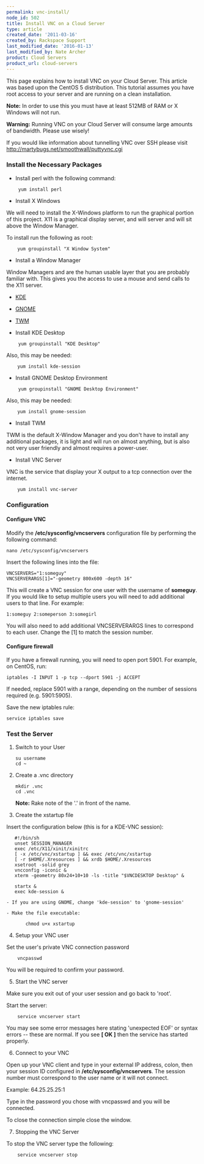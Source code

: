 ```yaml
---
permalink: vnc-install/
node_id: 502
title: Install VNC on a Cloud Server
type: article
created_date: '2011-03-16'
created_by: Rackspace Support
last_modified_date: '2016-01-13'
last_modified_by: Nate Archer
product: Cloud Servers
product_url: cloud-servers
---
```


This page explains how to install VNC on your Cloud Server. This article
was based upon the CentOS 5 distribution. This tutorial assumes you have
root access to your server and are running on a clean installation.

**Note:** In order to use this you must have at least 512MB of RAM or X
Windows will not run.

**Warning:** Running VNC on your Cloud Server will consume large amounts
of bandwidth. Please use wisely!

If you would like information about tunnelling VNC over SSH please visit
<http://martybugs.net/smoothwall/puttyvnc.cgi>

### Install the Necessary Packages

-  Install perl with the following command:

        yum install perl

-  Install X Windows

  We will need to install the X-Windows platform to run the graphical
portion of this project. X11 is a graphical display server, and will
server and will sit above the Window Manager.

  To install run the following as root:

        yum groupinstall "X Window System"

-  Install a Window Manager

  Window Managers and are the human usable layer that you are probably
familiar with. This gives you the access to use a mouse and send calls
to the X11 server.
  -  [KDE](http://www.kde.org/)
  -  [GNOME](http://www.gnome.org./)
  -  [TWM](http://xwinman.org/vtwm.php)

-  Install KDE Desktop

        yum groupinstall "KDE Desktop"

  Also, this may be needed:

        yum install kde-session

-  Install GNOME Desktop Environment

        yum groupinstall "GNOME Desktop Environment"

  Also, this may be needed:

        yum install gnome-session

-  Install TWM

  TWM is the default X-Window Manager and you don't have to install any
additional packages, it is light and will run on almost anything, but is
also not very user friendly and almost requires a power-user.

-  Install VNC Server

  VNC is the service that display your X output to a tcp connection over
the internet.

        yum install vnc-server

### Configuration

#### Configure VNC

Modify the **/etc/sysconfig/vncservers** configuration file by performing the following command:

    nano /etc/sysconfig/vncservers

Insert the following lines into the file:

    VNCSERVERS="1:someguy"
    VNCSERVERARGS[1]="-geometry 800x600 -depth 16"

This will create a VNC session for one user with the username of
**someguy**. If you would like to setup multiple users you will need to
add additional users to that line. For example:

    1:someguy 2:someperson 3:somegirl

You will also need to add additional VNCSERVERARGS lines to correspond
to each user. Change the [1] to match the session number.

#### Configure firewall

If you have a firewall running, you will need to open port 5901. For
example, on CentOS, run:

    iptables -I INPUT 1 -p tcp --dport 5901 -j ACCEPT

If needed, replace 5901 with a range, depending on the number of
sessions required (e.g. 5901:5905).

Save the new iptables rule:

    service iptables save

### Test the Server

1.  Switch to your User

        su username
        cd ~

2.  Create a .vnc directory

        mkdir .vnc
        cd .vnc

    **Note:** Rake note of the '.' in front of the name.

3. Create the xstartup file

  Insert the configuration below (this is for a KDE-VNC session):

       #!/bin/sh
       unset SESSION_MANAGER
       exec /etc/X11/xinit/xinitrc
       [ -x /etc/vnc/xstartup ] && exec /etc/vnc/xstartup
       [ -r $HOME/.Xresources ] && xrdb $HOME/.Xresources
       xsetroot -solid grey
       vncconfig -iconic &
       xterm -geometry 80x24+10+10 -ls -title "$VNCDESKTOP Desktop" &

       startx &
       exec kde-session &

    - If you are using GNOME, change 'kde-session' to 'gnome-session'

    - Make the file executable:

           chmod u+x xstartup

4. Setup your VNC user

  Set the user's private VNC connection password

        vncpasswd

  You will be required to confirm your password.

5. Start the VNC server

  Make sure you exit out of your user session and go back to 'root'.

  Start the server:

        service vncserver start

  You may see some error messages here stating 'unexpected EOF' or syntax errors -- these are normal. If you see **[ OK ]** then the service has started properly.

6. Connect to your VNC

  Open up your VNC client and type in your external IP address, colon,
then your session ID configured in **/etc/sysconfig/vncservers**. The
session number must correspond to the user name or it will not connect.

  Example: 64.25.25.25:1

  Type in the password you chose with vncpasswd and you will
    be connected.

  To close the connection simple close the window.

7. Stopping the VNC Server

  To stop the VNC server type the following:

        service vncserver stop
